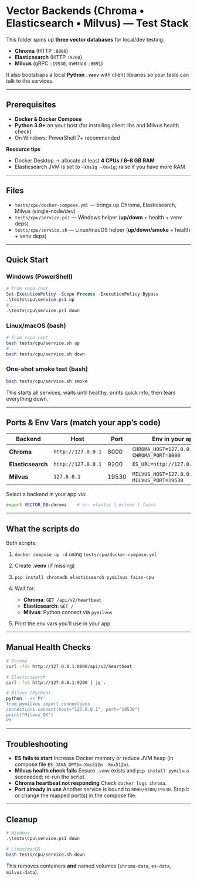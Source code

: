 # Vector Backends (Chroma • Elasticsearch • Milvus) — Test Stack

This folder spins up **three vector databases** for local/dev testing:

* **Chroma** (HTTP `:8000`)
* **Elasticsearch** (HTTP `:9200`)
* **Milvus** (gRPC `:19530`, metrics `:9091`)

It also bootstraps a local **Python `.venv`** with client libraries so your tests can talk to the services.

---

## Prerequisites

* **Docker & Docker Compose**
* **Python 3.9+** on your host (for installing client libs and Milvus health check)
* On Windows: PowerShell 7+ recommended

**Resource tips**

* Docker Desktop → allocate at least **4 CPUs / 6–8 GB RAM**
* Elasticsearch JVM is set to `-Xms1g -Xmx1g`; raise if you have more RAM

---

## Files

* `tests/cpu/docker-compose.yml` — brings up Chroma, Elasticsearch, Milvus (single-node/dev)
* `tests/cpu/service.ps1` — Windows helper (**up/down** + health + venv deps)
* `tests/cpu/service.sh` — Linux/macOS helper (**up/down/smoke** + health + venv deps)

---

## Quick Start

### Windows (PowerShell)

```powershell
# from repo root
Set-ExecutionPolicy -Scope Process -ExecutionPolicy Bypass
.\tests\cpu\service.ps1 up
# ...
.\tests\cpu\service.ps1 down
```

### Linux/macOS (bash)

```bash
# from repo root
bash tests/cpu/service.sh up
# ...
bash tests/cpu/service.sh down
```

### One-shot smoke test (bash)

```bash
bash tests/cpu/service.sh smoke
```

This starts all services, waits until healthy, prints quick info, then tears everything down.

---

## Ports & Env Vars (match your app’s code)

| Backend           | Host               | Port  | Env in your app                              |
| ----------------- | ------------------ | ----- | -------------------------------------------- |
| **Chroma**        | `http://127.0.0.1` | 8000 | `CHROMA_HOST=127.0.0.1`, `CHROMA_PORT=8000` |
| **Elasticsearch** | `http://127.0.0.1` | 9200  | `ES_URL=http://127.0.0.1:9200`               |
| **Milvus**        | `127.0.0.1`        | 19530 | `MILVUS_HOST=127.0.0.1`, `MILVUS_PORT=19530` |

Select a backend in your app via:

```bash
export VECTOR_DB=chroma    # or: elastic | milvus | faiss
```

---

## What the scripts do

Both scripts:

1. `docker compose up -d` using `tests/cpu/docker-compose.yml`
2. Create **.venv** (if missing)
3. `pip install chromadb elasticsearch pymilvus faiss-cpu`
4. Wait for:

   * **Chroma**: `GET /api/v2/heartbeat`
   * **Elasticsearch**: `GET /`
   * **Milvus**: Python connect via `pymilvus`
5. Print the env vars you’ll use in your app

---

## Manual Health Checks

```bash
# Chroma
curl -fsS http://127.0.0.1:8000/api/v2/heartbeat

# Elasticsearch
curl -fsS http://127.0.0.1:9200 | jq .

# Milvus (Python)
python - <<'PY'
from pymilvus import connections
connections.connect(host="127.0.0.1", port="19530")
print("Milvus OK")
PY
```

---

## Troubleshooting

* **ES fails to start**
  Increase Docker memory or reduce JVM heap (in compose file `ES_JAVA_OPTS=-Xms512m -Xmx512m`).
* **Milvus health check fails**
  Ensure `.venv` exists and `pip install pymilvus` succeeded; re-run the script.
* **Chroma heartbeat not responding**
  Check `docker logs chroma`.
* **Port already in use**
  Another service is bound to `8000/9200/19530`. Stop it or change the mapped port(s) in the compose file.

---

## Cleanup

```bash
# Windows
.\tests\cpu\service.ps1 down

# Linux/macOS
bash tests/cpu/service.sh down
```

This removes containers **and** named volumes (`chroma-data`, `es-data`, `milvus-data`).

